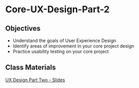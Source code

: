 # Core-UX-Design-Part-2

## Objectives

- Understand the goals of User Experience Design
- Identify areas of improvement in your core project design
- Practice usability testing on your core project


## Class Materials

[UX Design Part Two - Slides](https://docs.google.com/a/makegameswith.us/presentation/d/1BniUBZgIsnja3-Nih1_4W9OUGPgSh0XUZINHru1BZ6U/edit?usp=sharing)
